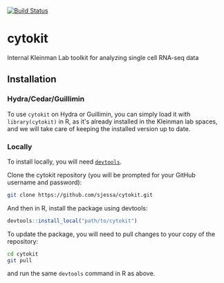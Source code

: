 [![Build Status](https://travis-ci.com/sjessa/cytokit.svg?token=ckZxkx4uN2RZSSwsdpLM&branch=master)](https://travis-ci.com/sjessa/cytokit)

# cytokit
Internal Kleinman Lab toolkit for analyzing single cell RNA-seq data


## Installation

### Hydra/Cedar/Guillimin

To use `cytokit` on Hydra or Guillimin, you can simply load it with `library(cytokit)` in R,
as it's already installed in the Kleinman lab spaces,
and we will take care of keeping the installed version up to date.

### Locally

To install locally, you will need [`devtools`](https://cran.r-project.org/web/packages/devtools/).

Clone the cytokit repository (you will be prompted for your GitHub username and password):
```bash
git clone https://github.com/sjessa/cytokit.git
```

And then in R, install the package using devtools:
```r
devtools::install_local("path/to/cytokit")
```

To update the package, you will need to pull changes to your copy of the repository:
```bash
cd cytokit
git pull
```

and run the same `devtools` command in R as above.

<!--
To install locally, you will need to follow a few steps, since the repo is private:

1. Install [`devtools`](https://cran.r-project.org/web/packages/devtools/)
2. Generate a personal access token on Github here: https://github.com/settings/tokens  
    Generate new token > Type in "cytokit" in *Token description* > Tick the checkbox for "repo" > Generate token (green button)
3. Copy the token (it will be a string of letters and numbers, e.g. `abc123`)
4. Install `cytokit` and include the token as an argument:

```r
devtools::install_github("sjessa/cytokit", auth_token = "abc123")

``` -->
